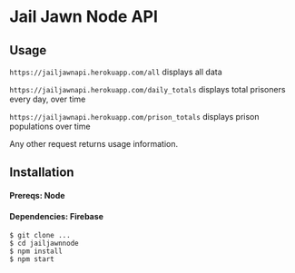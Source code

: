 # Jail Jawn Node API

## Usage

`https://jailjawnapi.herokuapp.com/all` displays all data

`https://jailjawnapi.herokuapp.com/daily_totals` displays total prisoners every day, over time

`https://jailjawnapi.herokuapp.com/prison_totals` displays prison populations over time

Any other request returns usage information. 

## Installation

#### Prereqs: Node 
#### Dependencies: Firebase

```
$ git clone ...
$ cd jailjawnnode
$ npm install
$ npm start
```
